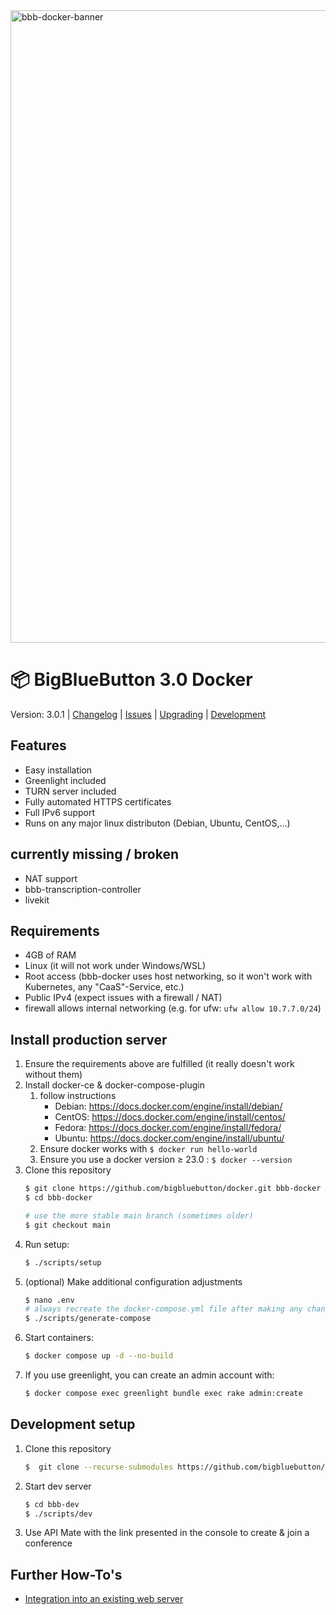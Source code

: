 <img width="1012" alt="bbb-docker-banner" src="https://user-images.githubusercontent.com/1273169/141153216-0386cd4e-0aaf-473a-8f42-a048e52ed0d7.png">


# 📦 BigBlueButton 3.0 Docker

Version: 3.0.1 | [Changelog](CHANGELOG.md) | [Issues](https://github.com/bigbluebutton/docker/issues) | [Upgrading](docs/upgrading.md) | [Development](docs/development.md)

## Features
- Easy installation
- Greenlight included
- TURN server included
- Fully automated HTTPS certificates
- Full IPv6 support
- Runs on any major linux distributon (Debian, Ubuntu, CentOS,...)

## currently missing / broken
- NAT support
- bbb-transcription-controller
- livekit

## Requirements
- 4GB of RAM
- Linux (it will not work under Windows/WSL)
- Root access (bbb-docker uses host networking, so it won't work with Kubernetes, any "CaaS"-Service, etc.)
- Public IPv4 (expect issues with a firewall / NAT)
- firewall allows internal networking (e.g. for ufw: `ufw allow 10.7.7.0/24`)

## Install production server
1. Ensure the requirements above are fulfilled (it really doesn't work without them)
2. Install docker-ce & docker-compose-plugin
    1. follow instructions
        * Debian: https://docs.docker.com/engine/install/debian/
        * CentOS: https://docs.docker.com/engine/install/centos/
        * Fedora: https://docs.docker.com/engine/install/fedora/
        * Ubuntu: https://docs.docker.com/engine/install/ubuntu/
    2. Ensure docker works with `$ docker run hello-world`
    3. Ensure you use a docker version ≥ 23.0 : `$ docker --version`
3. Clone this repository
   ```sh
   $ git clone https://github.com/bigbluebutton/docker.git bbb-docker
   $ cd bbb-docker

   # use the more stable main branch (sometimes older)
   $ git checkout main 
   ```
4. Run setup:
   ```bash
   $ ./scripts/setup
   ```
5. (optional) Make additional configuration adjustments
   ```bash
   $ nano .env
   # always recreate the docker-compose.yml file after making any changes
   $ ./scripts/generate-compose
   ```
6. Start containers:
    ```bash
    $ docker compose up -d --no-build
    ```
7. If you use greenlight, you can create an admin account with:
    ```bash
    $ docker compose exec greenlight bundle exec rake admin:create
    ```

## Development setup
1. Clone this repository
   ```sh
   $  git clone --recurse-submodules https://github.com/bigbluebutton/docker.git bbb-dev
   ```
2. Start dev server
   ```sh
   $ cd bbb-dev
   $ ./scripts/dev
   ```
3. Use API Mate with the link presented in the console to create & join a conference


## Further How-To's
<!-- - [Running behind NAT](docs/behind-nat.md) -->
- [Integration into an existing web server](docs/existing-web-server.md)

